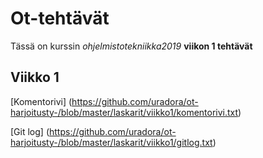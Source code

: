 # Ot-tehtävät

Tässä on kurssin _ohjelmistotekniikka2019_ **viikon 1 tehtävät**

## Viikko 1

[Komentorivi] (https://github.com/uradora/ot-harjoitusty-/blob/master/laskarit/viikko1/komentorivi.txt)

[Git log] (https://github.com/uradora/ot-harjoitusty-/blob/master/laskarit/viikko1/gitlog.txt)
